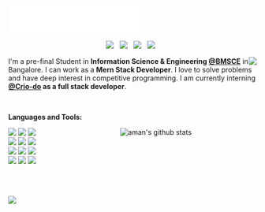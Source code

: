 
[<img src="https://raw.githubusercontent.com/amanjainn/amanjainn/master/screedbot.gif" alt="👋 Hi there! I'm (Aman111|nd Li)|https://aman.li)" title="👋 Hi there! I'm (Aman(111|nd Li)|https://aman.li)"/>](https://aman.li/)



<p align='center'>
   <a href="https://www.linkedin.com/in//"><img height="30" src="https://howtowritebetter.net/wp-content/uploads/2015/11/HTWB-LinkedIn.jpg"></a>&nbsp;&nbsp;
<a href="https://twitter.com/aman_jainnnn"><img height="30" src="https://cdn3.iconfinder.com/data/icons/sketchy-2/256/social_media_icons_elance_2-05.png"></a>&nbsp;&nbsp;
<a href="https://www.facebook.com/amanhenry"><img height="30" src="https://encrypted-tbn0.gstatic.com/images?q=tbn:ANd9GcTsteaGC9HX2M0Q-9T3LQH3Zb8nRw3wvBFEbA&usqp=CAU"></a>&nbsp;&nbsp;
 <a href="https://www.instagram.com/aman.jainnnn"><img height="30" src=https://www.freedomfcu.org/components/uploads/2020/06/Instagram-icon.png"></a>&nbsp;&nbsp;
 </p>

	
   <img align="right" src="https://media1.tenor.com/images/5eb5f52888234b0329eba8f08a857af1/tenor.gif?itemid=18667654"/>


I'm a pre-final Student in **Information Science & Engineering [@BMSCE](https://www.bmsce.ac.in)** in Bangalore. I can work as a **Mern Stack Developer**. I love to solve problems and have deep interest in competitive programming. I am currently interning **[@Crio-do](https://www.crio.do/) as a full stack developer**.



<br/>

**Languages and Tools:** 

<p>
  <a href="https://github.com/onimur/handle-path-oz">
    <img width="55%" align="right" alt="aman's github stats" src="https://github-readme-stats.vercel.app/api?username=amanjainn&show_icons=true&hide_border=true" />
  </a>

  <!-- Your languages and tools. Be careful with the alignment. 
  You can use this sites to get logos: https://www.vectorlogo.zone or https://simpleicons.org/
  -->
  <code><img width="10%" src="https://www.vectorlogo.zone/logos/javascript/javascript-ar21.svg"></code>
  <code><img width="5%" src="https://cdn.worldvectorlogo.com/logos/c.svg"></code>
  <code><img width="10%" src="https://www.vectorlogo.zone/logos/java/java-ar21.svg"></code>
  <br />
  <code><img width="10%" src="https://www.vectorlogo.zone/logos/reactjs/reactjs-ar21.svg"></code>
  <code><img width="10%" src="https://www.vectorlogo.zone/logos/nodejs/nodejs-ar21.svg"></code>
  <code><img width="10%" src="https://www.vectorlogo.zone/logos/expressjs/expressjs-ar21.svg"></code>
  <br />
  <code><img width="10%" src="https://www.vectorlogo.zone/logos/mongodb/mongodb-ar21.svg"></code>
   <code><img width="10%" src="https://www.vectorlogo.zone/logos/w3_html5/w3_html5-ar21.svg"></code>
    <code><img width="10%" src="https://www.vectorlogo.zone/logos/netlifyapp_watercss/netlifyapp_watercss-official.svg"></code>
   <br />
   <code><img width="10%" src="https://www.vectorlogo.zone/logos/firebase/firebase-ar21.svg"></code>
     <code><img width="10%" src="https://www.vectorlogo.zone/logos/git-scm/git-scm-ar21.svg"></code>
     <code><img width="10%" src="https://www.vectorlogo.zone/logos/mysql/mysql-ar21.svg"></code>
</p>
<br/>
<br/>
<p align="left">
  <img alig src="https://github-profile-trophy.vercel.app/?username=amanjainn&column=5&rank=SSS,SS,S,AAA,AA,A,B,C" />
</p>


```
